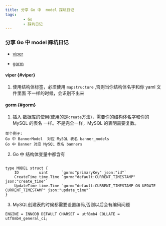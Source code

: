 ```yaml
---
title: 分享 Go 中  model 踩坑日记
tags:
        - Go
        - 踩坑日记
---
```


### 分享 Go 中  model 踩坑日记

- [viper](#viper)

- [gorm](#gorm)



#### viper {#viper}

1. 使用结构体标签，必须使用 `mapstructure` ,否则当你结构体名字和你 yaml 文件里面 不一样的时候，会识别不出来

#### gorm {#gorm}

1. 插入 数据库的使用(使用的是`create`方法)，需要你的结构体名字和你的 MySQL 的表名 一样。不是完全一样，MySQL 的表明需要复数。

```
举个例子:
Go 中 BannerModel  对应 MySQL 表名 banner_models
Go 中 Banner 对应 MySQL 表名 banners
```

2. Go 中 结构体变量中都含有

```

type MODEL struct {
	ID         uint      `gorm:"primaryKey" json:"id"`
	CreateTime time.Time `gorm:"default:CURRENT_TIMESTAMP" json:"create_time"`
	UpdateTime time.Time `gorm:"default:CURRENT_TIMESTAMP ON UPDATE CURRENT_TIMESTAMP" json:"update_time"`
}
```

3. MySQL创建表的时候都需要设置编码,否则以后会有编码问题

```
ENGINE = INNODB DEFAULT CHARSET = utf8mb4 COLLATE = utf8mb4_general_ci;
```

